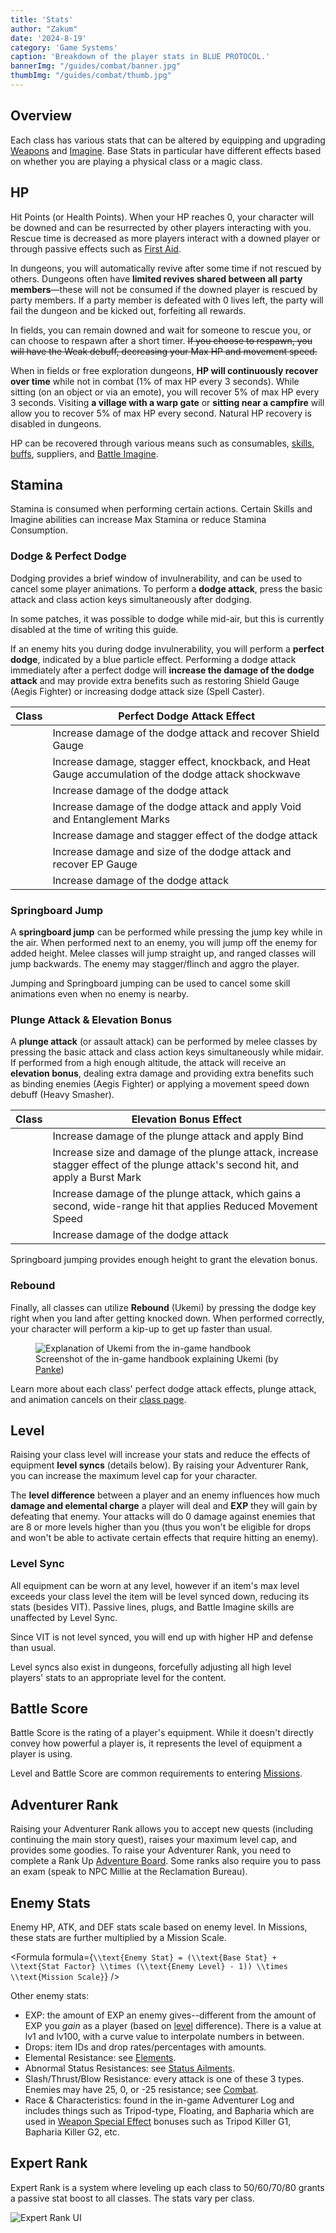 ```yaml
---
title: 'Stats'
author: "Zakum"
date: '2024-8-19'
category: 'Game Systems'
caption: 'Breakdown of the player stats in BLUE PROTOCOL.'
bannerImg: "/guides/combat/banner.jpg"
thumbImg: "/guides/combat/thumb.jpg"
---
```


<script>
    import StickyNote from '$lib/components/StickyNote.svelte';
    import StatsTable from '$lib/components/guides/StatsTable.svelte';
    import BaseStatsConversionTable from '$lib/components/guides/BaseStatsConversionTable.svelte';
    import LevelDifferenceTable from '$lib/components/guides/LevelDifferenceTable.svelte';
    import StaminaConsumptionTable from "$lib/components/guides/StaminaConsumptionTable.svelte";
    import ClassIcon from "$lib/components/ClassIcon.svelte"
    import Formula from "$lib/components/guides/Formula.svelte"
    import { assetUrl } from "$lib/utils";
</script>

## Overview
Each class has various stats that can be altered by equipping and upgrading [Weapons](/guides/weapons-and-plugs) and [Imagine](/guides/imagine). Base Stats in particular have different effects based on whether you are playing a physical class or a magic class.

<StatsTable />

## HP
Hit Points (or Health Points). When your HP reaches 0, your character will be downed and can be resurrected by other players interacting with you. Rescue time is decreased as more players interact with a downed player or through passive effects such as [First Aid](/classes/6/skills#106205).

In dungeons, you will automatically revive after some time if not rescued by others. Dungeons often have **limited revives shared between all party members**—these will not be consumed if the downed player is rescued by party members. If a party member is defeated with 0 lives left, the party will fail the dungeon and be kicked out, forfeiting all rewards.

In fields, you can remain downed and wait for someone to rescue you, or can choose to respawn after a short timer. ~~If you choose to respawn, you will have the Weak debuff, decreasing your Max HP and movement speed.~~

When in fields or free exploration dungeons, **HP will continuously recover over time** while not in combat (1% of max HP every 3 seconds). While sitting (on an object or via an emote), you will recover 5% of max HP every 3 seconds. Visiting **a village with a warp gate** or **sitting near a campfire** will allow you to recover 5% of max HP every second. Natural HP recovery is disabled in dungeons.

HP can be recovered through various means such as consumables, [skills](/guides/combat#skills), [buffs](/guides/combat#buffs--debuffs), suppliers, and [Battle Imagine](/guides/imagine#battle-imagine).

## Stamina
Stamina is consumed when performing certain actions. Certain Skills and Imagine abilities can increase Max Stamina or reduce Stamina Consumption.

<StaminaConsumptionTable />

### Dodge & Perfect Dodge
Dodging provides a brief window of invulnerability, and can be used to cancel some player animations. To perform a **dodge attack**, press the basic attack and class action keys simultaneously after dodging. 

<StickyNote type="note">
    In some patches, it was possible to dodge while mid-air, but this is currently disabled at the time of writing this guide.
</StickyNote>

If an enemy hits you during dodge invulnerability, you will perform a **perfect dodge**, indicated by a blue particle effect. Performing a dodge attack immediately after a perfect dodge will **increase the damage of the dodge attack** and may provide extra benefits such as restoring Shield Gauge (Aegis Fighter) or increasing dodge attack size (Spell Caster). 

| Class | Perfect Dodge Attack Effect |
|-------|-----------------------------|
| <ClassIcon id={12} style="background-color: var(--outline-color)" /> | Increase damage of the dodge attack and recover Shield Gauge |
| <ClassIcon id={21} style="background-color: var(--outline-color)" /> | Increase damage, stagger effect, knockback, and Heat Gauge accumulation of the dodge attack shockwave |
| <ClassIcon id={6} style="background-color: var(--outline-color)" /> | Increase damage of the dodge attack |
| <ClassIcon id={20} style="background-color: var(--outline-color)" /> | Increase damage of the dodge attack and apply Void and Entanglement Marks |
| <ClassIcon id={19} style="background-color: var(--outline-color)" /> | Increase damage and stagger effect of the dodge attack |
| <ClassIcon id={11} style="background-color: var(--outline-color)" /> | Increase damage and size of the dodge attack and recover EP Gauge |
| <ClassIcon id={7} style="background-color: var(--outline-color)" /> | Increase damage of the dodge attack |

### Springboard Jump
A **springboard jump** can be performed while pressing the jump key while in the air. When performed next to an enemy, you will jump off the enemy for added height. Melee classes will jump straight up, and ranged classes will jump backwards. The enemy may stagger/flinch and aggro the player. 

Jumping and Springboard jumping can be used to cancel some skill animations even when no enemy is nearby. 

### Plunge Attack & Elevation Bonus
A **plunge attack** (or assault attack) can be performed by melee classes by pressing the basic attack and class action keys simultaneously while midair. If performed from a high enough altitude, the attack will receive an **elevation bonus**, dealing extra damage and providing extra benefits such as binding enemies (Aegis Fighter) or applying a movement speed down debuff (Heavy Smasher). 

| Class | Elevation Bonus Effect |
|-------|------------------------|
| <ClassIcon id={12} style="background-color: var(--outline-color)" /> | Increase damage of the plunge attack and apply Bind |
| <ClassIcon id={20} style="background-color: var(--outline-color)" /> | Increase size and damage of the plunge attack, increase stagger effect of the plunge attack's second hit, and apply a Burst Mark |
| <ClassIcon id={19} style="background-color: var(--outline-color)" /> | Increase damage of the plunge attack, which gains a second, wide-range hit that applies Reduced Movement Speed |
| <ClassIcon id={7} style="background-color: var(--outline-color)" /> | Increase damage of the dodge attack |

<StickyNote type="tip">
    Springboard jumping provides enough height to grant the elevation bonus.
</StickyNote>

### Rebound
Finally, all classes can utilize **Rebound** (Ukemi) by pressing the dodge key right when you land after getting knocked down. When performed correctly, your character will perform a kip-up to get up faster than usual.

<figure>
    <img src="/guides/combat/ukemi by panke.jpg" alt="Explanation of Ukemi from the in-game handbook">
    <figcaption>Screenshot of the in-game handbook explaining Ukemi (by <a href="https://twitter.com/panke219/status/1643933953190154243" rel="noopener nofollow noreferrer" target="_blank">Panke</a>)</figcaption>
</figure>

Learn more about each class' perfect dodge attack effects, plunge attack, and animation cancels on their [class page](/classes).

## Level
Raising your class level will increase your stats and reduce the effects of equipment **level syncs** (details below). By raising your Adventurer Rank, you can increase the maximum level cap for your character.

The **level difference** between a player and an enemy influences how much **damage and elemental charge** a player will deal and **EXP** they will gain by defeating that enemy. Your attacks will do 0 damage against enemies that are 8 or more levels higher than you (thus you won't be eligible for drops and won't be able to activate certain effects that require hitting an enemy). 

<LevelDifferenceTable />

### Level Sync
All equipment can be worn at any level, however if an item's max level exceeds your class level the item will be level synced down, reducing its stats (besides VIT). Passive lines, plugs, and Battle Imagine skills are unaffected by Level Sync.

Since VIT is not level synced, you will end up with higher HP and defense than usual. 

Level syncs also exist in dungeons, forcefully adjusting all high level players' stats to an appropriate level for the content.

## Battle Score
Battle Score is the rating of a player's equipment. While it doesn't directly convey how powerful a player is, it represents the level of equipment a player is using.

Level and Battle Score are common requirements to entering [Missions](/guides/missions).

## Adventurer Rank
Raising your Adventurer Rank allows you to accept new quests (including continuing the main story quest), raises your maximum level cap, and provides some goodies. To raise your Adventurer Rank, you need to complete a Rank Up [Adventure Board](/guides/adventure-boards). Some ranks also require you to pass an exam (speak to NPC Millie at the Reclamation Bureau).

## Enemy Stats
Enemy HP, ATK, and DEF stats scale based on enemy level. In Missions, these stats are further multiplied by a Mission Scale.

<Formula 
    formula={`
        \\text{Enemy Stat} =
        (\\text{Base Stat} + \\text{Stat Factor} \\times (\\text{Enemy Level} - 1))
        \\times \\text{Mission Scale}
    `}
/>

Other enemy stats:
- EXP: the amount of EXP an enemy gives--different from the amount of EXP you *gain* as a player (based on [level](/guides/stats#level) difference). There is a value at lv1 and lv100, with a curve value to interpolate numbers in between. 
- Drops: item IDs and drop rates/percentages with amounts.
- Elemental Resistance: see [Elements](/guides/elements#elemental-resistance).
- Abnormal Status Resistances: see [Status Ailments](/guides/status-ailments).
- Slash/Thrust/Blow Resistance: every attack is one of these 3 types. Enemies may have 25, 0, or -25 resistance; see [Combat](/guides/combat#damage-formula).
- Race & Characteristics: found in the in-game Adventurer Log and includes things such as Tripod-type, Floating, and Bapharia which are used in [Weapon Special Effect](/guides/equipment#weapon-stats) bonuses such as Tripod Killer G1, Bapharia Killer G2, etc. <!-- Tripod-class, Boar-class? -->

<!-- scale, weight, resist_rate, resist_dot, reaction_leveldiff: currently unknown. reaction can be 0, 1, 2, 3 but also unknown. -->

## Expert Rank
Expert Rank is a system where leveling up each class to 50/60/70/80 grants a passive stat boost to all classes. The stats vary per class.

<img src="/guides/stats/stats-expert-rank.jpg" alt="Expert Rank UI">
